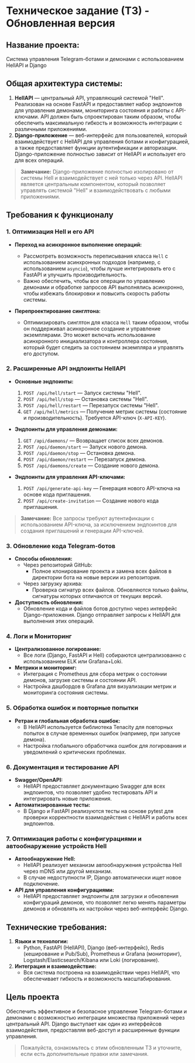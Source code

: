 # Техническое задание (ТЗ) - Обновленная версия

## Название проекта: 
Система управления Telegram-ботами и демонами с использованием HellAPI и Django

## Общая архитектура системы:
1. **HellAPI** — центральный API, управляющий системой "Hell". Реализован на основе FastAPI и предоставляет набор эндпоинтов для управления демонами, мониторинга состояния и работы с API-ключами. API должен быть спроектирован таким образом, чтобы обеспечить максимальную гибкость и возможность интеграции с различными приложениями.
2. **Django-приложение** — веб-интерфейс для пользователей, который взаимодействует с HellAPI для управления ботами и конфигурацией, а также предоставляет функции аутентификации и авторизации. Django-приложение полностью зависит от HellAPI и использует его для всех операций.

> **Замечание:** Django-приложение полностью изолировано от системы Hell и взаимодействует с ней только через API. HellAPI является центральным компонентом, который позволяет управлять системой "Hell" и взаимодействовать с любыми приложениями.

## Требования к функционалу

### 1. Оптимизация Hell и его API
- **Переход на асинхронное выполнение операций:**
  - Рассмотреть возможность переписывания класса `Hell` с использованием асинхронных подходов (например, с использованием `asyncio`), чтобы лучше интегрировать его с FastAPI и улучшить производительность.
  - Важно обеспечить, чтобы все операции по управлению демонами и обработке запросов API выполнялись асинхронно, чтобы избежать блокировки и повысить скорость работы системы.

- **Перепроектирование синглтона:**
  - Оптимизировать синглтон для класса `Hell` таким образом, чтобы он поддерживал асинхронное создание и управление экземплярами. Это может включать использование асинхронного инициализатора и контроллера состояния, который будет следить за состоянием экземпляра и управлять его доступом.

### 2. Расширенные API эндпоинты HellAPI
- **Основные эндпоинты:**
  1. `POST /api/hell/start` — Запуск системы "Hell".
  2. `POST /api/hell/stop` — Остановка системы "Hell".
  3. `POST /api/hell/restart` — Перезапуск системы "Hell".
  4. `GET /api/hell/metrics` — Получение метрик системы (состояние и производительность). Требуется API-ключ (`X-API-KEY`).

- **Эндпоинты для управления демонами:**
  1. `GET /api/daemons/` — Возвращает список всех демонов.
  2. `POST /api/daemon/start` — Запуск нового демона.
  3. `POST /api/daemon/stop` — Остановка демона.
  4. `POST /api/daemon/restart` — Перезапуск демона.
  5. `POST /api/daemons/create` — Создание нового демона.

- **Эндпоинты для управления API-ключами:**
  1. `POST /api/generate-api-key` — Генерация нового API-ключа на основе кода приглашения.
  2. `POST /api/create-invitation` — Создание нового кода приглашения.

> **Замечание:** Все запросы требуют аутентификации с использованием API-ключа, за исключением эндпоинтов для создания приглашений и генерации API-ключей.

### 3. Обновление кода Telegram-ботов
- **Способы обновления:**
  - Через репозиторий GitHub:
    - Полное клонирование проекта и замена всех файлов в директории бота на новые версии из репозитория.
  - Через загрузку архива:
    - Проверка сигнатур всех файлов. Обновляются только файлы, сигнатуры которых отличаются от текущих версий.
- **Доступность обновления:**
  - Обновление кода и файлов ботов доступно через интерфейс Django-приложения. Django отправляет запросы к HellAPI для выполнения этих операций.

### 4. Логи и Мониторинг
- **Централизованное логирование:**
  - Все логи (Django, FastAPI и Hell) собираются централизованно с использованием ELK или Grafana+Loki.
- **Метрики и мониторинг:**
  - Интеграция с Prometheus для сбора метрик о состоянии демонов, загрузке системы и состоянии API.
  - Настройка дашбордов в Grafana для визуализации метрик и мониторинга состояния системы.

### 5. Обработка ошибок и повторные попытки
- **Ретраи и глобальная обработка ошибок:**
  - В HellAPI используется библиотека Tenacity для повторных попыток в случае временных ошибок (например, при запуске демона).
  - Настройка глобального обработчика ошибок для логирования и уведомлений о критических проблемах.

### 6. Документация и тестирование API
- **Swagger/OpenAPI:**
  - HellAPI предоставляет документацию Swagger для всех эндпоинтов, что позволяет удобно тестировать API и интегрировать новые приложения.
- **Автоматизированные тесты:**
  - В Django и FastAPI реализуются тесты на основе pytest для проверки корректности взаимодействия с HellAPI и работы всех эндпоинтов.

### 7. Оптимизация работы с конфигурациями и автообнаружение устройств Hell
- **Автообнаружение Hell:**
  - HellAPI реализует механизм автообнаружения устройства Hell через mDNS или другой механизм.
  - В случае недоступности IP, Django автоматически ищет новое подключение.
- **API для управления конфигурациями:**
  - HellAPI предоставляет эндпоинты для загрузки и обновления конфигураций демонов, что позволяет легко менять параметры демонов и обновлять их настройки через веб-интерфейс Django.

## Технические требования:
1. **Языки и технологии:**
   - Python, FastAPI (HellAPI), Django (веб-интерфейс), Redis (кеширование и Pub/Sub), Prometheus и Grafana (мониторинг), Logstash/Elasticsearch/Kibana или Loki (логирование).
2. **Интеграция и взаимодействие:**
   - Вся система построена на взаимодействии через HellAPI, что обеспечивает гибкость и возможность масштабирования.

## Цель проекта
Обеспечить эффективное и безопасное управление Telegram-ботами и демонами с возможностью интеграции множества приложений через центральный API. Django выступает как один из интерфейсов взаимодействия, предоставляя веб-доступ и расширенные функции управления.

> Пожалуйста, ознакомьтесь с этим обновленным ТЗ и уточните, если есть дополнительные правки или замечания.
